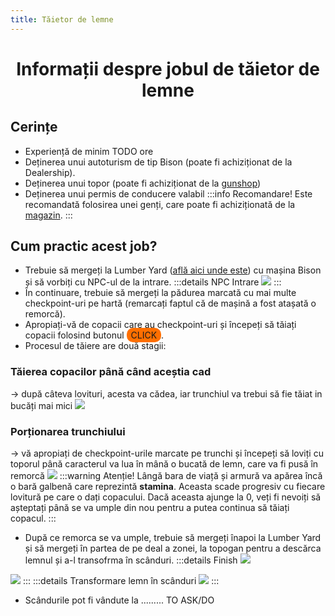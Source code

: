```yaml
---
title: Tăietor de lemne
---
```



# <center>Informații despre jobul de tăietor de lemne</center>

## Cerințe

- Experiență de minim TODO ore
- Deținerea unui autoturism de tip Bison (poate fi achiziționat de la Dealership).
- Deținerea unui topor (poate fi achiziționat de la [gunshop](/general/gunshop))
- Deținerea unui permis de conducere valabil
:::info Recomandare!
Este recomandată folosirea unei genți, care poate fi achiziționată de la [magazin](/proprietati/magazine).
:::

## Cum practic acest job?

- Trebuie să mergeți la Lumber Yard ([află aici unde este](locatii)) cu mașina Bison și să vorbiți cu NPC-ul de la intrare.
:::details NPC Intrare
![](https://i.imgur.com/NKpPLO8.png)
:::
- În continuare, trebuie să mergeți la pădurea marcată cu mai multe checkpoint-uri pe hartă (remarcați faptul că de mașină a fost atașată o remorcă).
- Apropiați-vă de copacii care au checkpoint-uri și începeți să tăiați copacii folosind butonul <span style="padding: 3px 7px; border-radius: 10px; background-color: #ff6f00;">CLICK</span>. 
- Procesul de tăiere are două stagii:

### Tăierea copacilor până când aceștia cad
-> după câteva lovituri, acesta va cădea, iar trunchiul va trebui să fie tăiat in bucăți mai mici
![](https://i.imgur.com/CZM94vF.gif)
### Porționarea trunchiului
-> vă apropiați de checkpoint-urile marcate pe trunchi și începeți să loviți cu toporul până caracterul va lua în mână o bucată de lemn, care va fi pusă în remorcă
![](https://i.imgur.com/JyyIhRR.gif)
:::warning Atenție!
Lângă bara de viață și armură va apărea încă o bară galbenă care reprezintă **stamina**. Aceasta scade progresiv cu fiecare lovitură pe care o dați copacului. Dacă aceasta ajunge la 0, veți fi nevoiți să așteptați până se va umple din nou pentru a putea continua să tăiați copacul.
:::

- După ce remorca se va umple, trebuie să mergeți înapoi la Lumber Yard și să mergeți în partea de pe deal a zonei, la topogan pentru a descărca lemnul și a-l transofrma în scânduri.
:::details Finish
![](https://i.imgur.com/cd5Lrxk.png)

![](https://i.imgur.com/KrOUHJT.png)
:::
:::details Transformare lemn în scânduri
![](https://i.imgur.com/6c9zaze.gif)
:::
- Scândurile pot fi vândute la ......... TO ASK/DO
